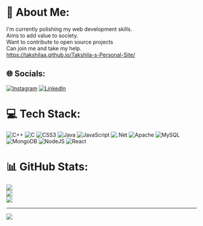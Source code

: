 # 💫 About Me:
I'm currently polishing my web development skills.<br>Aims to add value to society.<br>Want to contribute to open source projects<br>Can join me and take my help.<br>
https://takshilaa.github.io/Takshila-s-Personal-Site/



## 🌐 Socials:
[![Instagram](https://img.shields.io/badge/Instagram-%23E4405F.svg?logo=Instagram&logoColor=white)](https://instagram.com/takshila_08) [![LinkedIn](https://img.shields.io/badge/LinkedIn-%230077B5.svg?logo=linkedin&logoColor=white)](https://linkedin.com/in/Takshilaa.) 

# 💻 Tech Stack:
![C++](https://img.shields.io/badge/c++-%2300599C.svg?style=for-the-badge&logo=c%2B%2B&logoColor=white) ![C](https://img.shields.io/badge/c-%2300599C.svg?style=for-the-badge&logo=c&logoColor=white) ![CSS3](https://img.shields.io/badge/css3-%231572B6.svg?style=for-the-badge&logo=css3&logoColor=white) ![Java](https://img.shields.io/badge/java-%23ED8B00.svg?style=for-the-badge&logo=java&logoColor=white) ![JavaScript](https://img.shields.io/badge/javascript-%23323330.svg?style=for-the-badge&logo=javascript&logoColor=%23F7DF1E) ![.Net](https://img.shields.io/badge/.NET-5C2D91?style=for-the-badge&logo=.net&logoColor=white) ![Apache](https://img.shields.io/badge/apache-%23D42029.svg?style=for-the-badge&logo=apache&logoColor=white) ![MySQL](https://img.shields.io/badge/mysql-%2300f.svg?style=for-the-badge&logo=mysql&logoColor=white) ![MongoDB](https://img.shields.io/badge/MongoDB-%234ea94b.svg?style=for-the-badge&logo=mongodb&logoColor=white) ![NodeJS](https://img.shields.io/badge/node.js-6DA55F?style=for-the-badge&logo=node.js&logoColor=white) ![React](https://img.shields.io/badge/react-%2320232a.svg?style=for-the-badge&logo=react&logoColor=%2361DAFB)
# 📊 GitHub Stats:
![](https://github-readme-stats.vercel.app/api?username=takshilaa&theme=dark&hide_border=false&include_all_commits=false&count_private=false)<br/>
![](https://github-readme-streak-stats.herokuapp.com/?user=takshilaa&theme=dark&hide_border=false)<br/>
![](https://github-readme-stats.vercel.app/api/top-langs/?username=takshilaa&theme=dark&hide_border=false&include_all_commits=false&count_private=false&layout=compact)

---
[![](https://visitcount.itsvg.in/api?id=takshilaa&icon=0&color=0)](https://visitcount.itsvg.in)

<!-- Proudly created with GPRM ( https://gprm.itsvg.in ) -->
